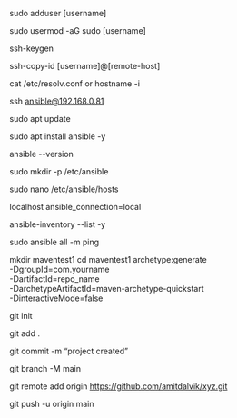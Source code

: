 sudo adduser [username]

sudo usermod -aG sudo [username]

ssh-keygen

ssh-copy-id [username]@[remote-host]

cat /etc/resolv.conf or hostname -i

ssh ansible@192.168.0.81

sudo apt update

sudo apt install ansible -y

ansible --version

sudo mkdir -p /etc/ansible

sudo nano /etc/ansible/hosts

localhost ansible_connection=local

ansible-inventory --list -y

sudo ansible all -m ping

mkdir maventest1
cd maventest1
archetype:generate \
-DgroupId=com.yourname \
-DartifactId=repo_name \
-DarchetypeArtifactId=maven-archetype-quickstart \
-DinteractiveMode=false

git init

git add .

git commit -m “project created”

git branch -M main

git remote add origin https://github.com/amitdalvik/xyz.git

git push -u origin main
